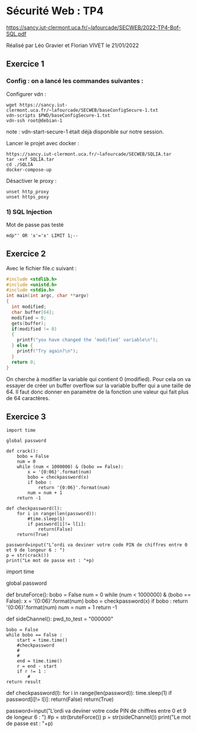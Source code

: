 # Sécurité Web : TP4

https://sancy.iut-clermont.uca.fr/~lafourcade/SECWEB/2022-TP4-Bof-SQL.pdf

Réalisé par Léo Gravier et Florian VIVET le 21/01/2022

## Exercice 1

### Config : on a lancé les commandes suivantes :

Configurer vdn :  
```
wget https://sancy.iut-clermont.uca.fr/~lafourcade/SECWEB/baseConfigSecure-1.txt
vdn-scripts $PWD/baseConfigSecure-1.txt
vdn-ssh root@debian-1
```
note : vdn-start-secure-1 était déjà disponible sur notre session.  

Lancer le projet avec docker :  
```
https://sancy.iut-clermont.uca.fr/~lafourcade/SECWEB/SQLIA.tar
tar -xvf SQLIA.tar
cd ./SQLIA
docker-compose-up
```
Désactiver le proxy :  
```
unset http_proxy
unset https_poxy
```

### 1) SQL Injection

Mot de passe pas testé
```
mdp"' OR 'x'='x' LIMIT 1;--
```

## Exercice 2

Avec le fichier file.c suivant :
```c
#include <stdlib.h>
#include <unistd.h>
#include <stdio.h>
int main(int argc, char **argv)
{
  int modified;
  char buffer[64];
  modified = 0;
  gets(buffer);
  if(modified != 0) 
  {
    printf("you have changed the ’modified’ variable\n");
  } else {
    printf("Try again?\n");
  }
  return 0;
}
```

On cherche à modifier la variable qui contient 0 (modified). Pour cela on va essayer de créer un buffer overflow sur la variable buffer qui a une taille de 64. Il faut donc donner en paramètre de la fonction une valeur qui fait plus de 64 caractères.

## Exercice 3

```
import time

global password

def crack():
    bobo = False
    num = 0
    while (num < 1000000) & (bobo == False):
        x = '{0:06}'.format(num)
        bobo = checkpassword(x)
        if bobo :
            return '{0:06}'.format(num)
        num = num + 1
    return -1

def checkpassword(l):
    for i in range(len(password)):
        #time.sleep(1)
        if password[i]!= l[i]:
            return(False)
    return(True)
    
password=input("L’ordi va deviner votre code PIN de chiffres entre 0 et 9 de longeur 6 : ")
p = str(crack())
print("Le mot de passe est : "+p)
```

import time

global password

def bruteForce():
    bobo = False
    num = 0
    while (num < 1000000) & (bobo == False):
        x = '{0:06}'.format(num)
        bobo = checkpassword(x)
        if bobo :
            return '{0:06}'.format(num)
        num = num + 1
    return -1
    
    
def sideChannel():
    pwd_to_test = "000000"
    
    bobo = False
    while bobo == False :
        start = time.time()
        #checkpassword
        #
        #
        end = time.time()
        r = end - start
        if r != 1 :
            #
    return result

def checkpassword(l):
    for i in range(len(password)):
        time.sleep(1)
        if password[i]!= l[i]:
            return(False)
    return(True)
    
password=input("L’ordi va deviner votre code PIN de chiffres entre 0 et 9 de longeur 6 : ")
#p = str(bruteForce())
p = str(sideChannel())
print("Le mot de passe est : "+p)





